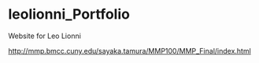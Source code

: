 # leolionni_Portfolio
Website for Leo Lionni

http://mmp.bmcc.cuny.edu/sayaka.tamura/MMP100/MMP_Final/index.html
